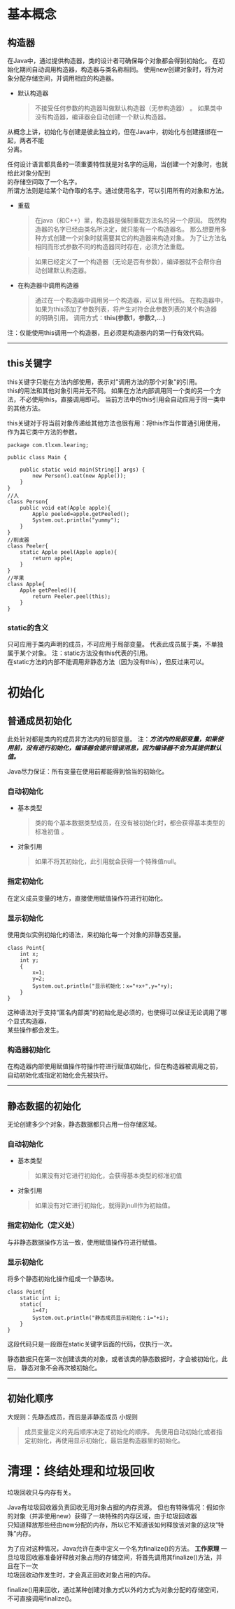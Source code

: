 # 基本概念

## 构造器

在Java中，通过提供构造器，类的设计者可确保每个对象都会得到初始化。
在初始化期间自动调用构造器，构造器与类名称相同。
使用new创建对象时，将为对象分配存储空间，并调用相应的构造器。
* 默认构造器
	>不接受任何参数的构造器叫做默认构造器（无参构造器） 。
	>如果类中没有构造器，编译器会自动创建一个默认构造器。

从概念上讲，初始化与创建是彼此独立的，但在Java中，初始化与创建捆绑在一起，两者不能  
分离。

任何设计语言都具备的一项重要特性就是对名字的运用，当创建一个对象时，也就给此对象分配到  
的存储空间取了一个名字。  
所谓方法则是给某个动作取的名字。通过使用名字，可以引用所有的对象和方法。

* 重载
	>在java（和C++）里，构造器是强制重载方法名的另一个原因。
	>既然构造器的名字已经由类名所决定，就只能有一个构造器名。
	>那么想要用多种方式创建一个对象时就需要其它的构造器来构造对象。
	>为了让方法名相同而形式参数不同的构造器同时存在，必须方法重载。
	
	>如果已经定义了一个构造器（无论是否有参数），编译器就不会帮你自动创建默认构造器。

* 在构造器中调用构造器

	>通过在一个构造器中调用另一个构造器，可以复用代码。
	>在构造器中，如果为this添加了参数列表，将产生对符合此参数列表的某个构造器  
	>的明确引用。
	>调用方式：**this(参数1，参数2,...)**
	
注：仅能使用this调用一个构造器，且必须是构造器内的第一行有效代码。  



----

## this关键字

this关键字只能在方法内部使用，表示对"调用方法的那个对象"的引用。  
this的用法和其他对象引用并无不同。
如果在方法内部调用同一个类的另一个方法，不必使用this，直接调用即可。
当前方法中的this引用会自动应用于同一类中的其他方法。

this关键对于将当前对象传递给其他方法也很有用：将this作当作普通引用使用，作为其它类中方法的参数。 

	package com.tlxxm.learing;

	public class Main {
	
	    public static void main(String[] args) {
		    new Person().eat(new Apple());
	    }
	}
	//人
	class Person{
	    public void eat(Apple apple){
	        Apple peeled=apple.getPeeled();
	        System.out.println("yummy");
	    }
	}
	//削皮器
	class Peeler{
	    static Apple peel(Apple apple){
	        return apple;
	    }
	}
	//苹果
	class Apple{
	    Apple getPeeled(){
	        return Peeler.peel(this);
	    }
	}
  

### static的含义
只可应用于类内声明的成员，不可应用于局部变量。
代表此成员属于类，不单独属于某个对象。
注：static方法没有this代表的引用。  
在static方法的内部不能调用非静态方法（因为没有this），但反过来可以。
  


# 初始化

## 普通成员初始化
此处针对都是类内的成员非方法内的局部变量。
注：**_方法内的局部变量，如果使用前，没有进行初始化，编译器会提示错误消息，因为编译器不会为其提供默认值。_**

Java尽力保证：所有变量在使用前都能得到恰当的初始化。


### 自动初始化
* 基本类型
	>类的每个基本数据类型成员，在没有被初始化时，都会获得基本类型的标准初值 。
* 对象引用
	>如果不将其初始化，此引用就会获得一个特殊值null。



### 指定初始化
在定义成员变量的地方，直接使用赋值操作符进行初始化。

### 显示初始化
使用类似实例初始化的语法，来初始化每一个对象的非静态变量。

	class Point{	  	
	    int x;
	    int y;
	    {
	        x=1;
	        y=2;
	        System.out.println("显示初始化：x="+x+",y="+y);
	    }	  
	}  

这种语法对于支持“匿名内部类”的初始化是必须的，也使得可以保证无论调用了哪个显式构造器，  
某些操作都会发生。

### 构造器初始化
在构造器内部使用赋值操作符操作符进行赋值初始化，但在构造器被调用之前，  
自动初始化或指定初始化会先被执行。



----

## 静态数据的初始化

无论创建多少个对象，静态数据都只占用一份存储区域。

### 自动初始化

* 基本类型  
	>如果没有对它进行初始化，会获得基本类型的标准初值
* 对象引用  
	>如果没有对它进行初始化，就得到null作为初始值。

### 指定初始化（定义处）

与非静态数据操作方法一致，使用赋值操作符进行赋值。

### 显示初始化

将多个静态初始化操作组成一个静态块。  

	class Point{
	    static int i;
	    static{
	        i=47;
	        System.out.println("静态成员显示初始化：i="+i);
	    }
	}
这段代码只是一段跟在static关键字后面的代码，仅执行一次。

静态数据只在第一次创建该类的对象，或者该类的静态数据时，才会被初始化，此后，
静态对象不会再次被初始化。


----

## 初始化顺序
大规则：先静态成员，而后是非静态成员 
小规则   
>成员变量定义的先后顺序决定了初始化的顺序。
>先使用自动初始化或者指定初始化，再使用显示初始化，最后是构造器里的初始化。




# 清理：终结处理和垃圾回收

垃圾回收只与内存有关。

Java有垃圾回收器负责回收无用对象占据的内存资源。
但也有特殊情况：假如你的对象（并非使用new）获得了一块特殊的内存区域，由于垃圾回收器  
只知道释放那些经由new分配的内存，所以它不知道该如何释放该对象的这块“特殊”内存。

为了应对这种情况，Java允许在类中定义一个名为finalize()的方法。
**工作原理**
一旦垃圾回收器准备好释放对象占用的存储空间，将首先调用其finalize()方法，并且在下一次  
垃圾回收动作发生时，才会真正回收对象占用的内存。


 finalize()用来回收，通过某种创建对象方式以外的方式为对象分配的存储空间，不可直接调用finalize()。